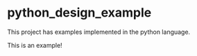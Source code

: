 # python_design_example
This project has examples implemented in the python language.

This is an example! 
